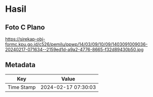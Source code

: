 # Hasil

## Foto C Plano

https://sirekap-obj-formc.kpu.go.id/c526/pemilu/ppwp/14/03/09/10/09/1403091009036-20240217-071634--2159ed1d-a9a2-4776-8665-f32d89430b50.jpg


## Metadata

| Key        | Value               |
| ---------- | ------------------- |
| Time Stamp | 2024-02-17 07:30:03 |



